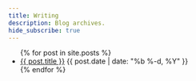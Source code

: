 ```yaml
---
title: Writing
description: Blog archives.
hide_subscribe: true
---
```


<ul class="posts-list">
    {% for post in site.posts %}
    <li>
        <span class="post-title"><a href="{{ post.url }}">{{ post.title }}</a></span>
        <span class="post-metadata">{{ post.date | date: "%b %-d, %Y" }}</span>
    </li>
    {% endfor %}
</ul>
